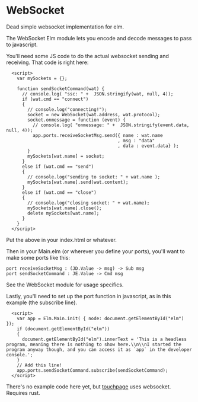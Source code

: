 # WebSocket

Dead simple websocket implementation for elm.


The WebSocket Elm module lets you encode and decode messages to pass to javascript.

You'll need some JS code to do the actual websocket sending and receiving. That code
is right here:

      <script>
        var mySockets = {};

        function sendSocketCommand(wat) {
          // console.log( "ssc: " +  JSON.stringify(wat, null, 4));
          if (wat.cmd == "connect")
          {
            // console.log("connecting!");
            socket = new WebSocket(wat.address, wat.protocol);
            socket.onmessage = function (event) {
              // console.log( "onmessage: " +  JSON.stringify(event.data, null, 4));
              app.ports.receiveSocketMsg.send({ name : wat.name
                                              , msg : "data"
                                              , data : event.data} );
            }
            mySockets[wat.name] = socket;
          }
          else if (wat.cmd == "send")
          {
            // console.log("sending to socket: " + wat.name );
            mySockets[wat.name].send(wat.content);
          }
          else if (wat.cmd == "close")
          {
            // console.log("closing socket: " + wat.name);
            mySockets[wat.name].close();
            delete mySockets[wat.name];
          }
        }
      </script>

Put the above in your index.html or whatever.

Then in your Main.elm (or wherever you define your ports), you'll want to make 
some ports like this:

    port receiveSocketMsg : (JD.Value -> msg) -> Sub msg
    port sendSocketCommand : JE.Value -> Cmd msg

See the WebSocket module for usage specifics. 

Lastly, you'll need to set up the port function in javascript, as in this example (the subscribe line).

      <script>
        var app = Elm.Main.init( { node: document.getElementById("elm") });
        if (document.getElementById("elm"))
        {
          document.getElementById("elm").innerText = 'This is a headless program, meaning there is nothing to show here.\\n\\nI started the program anyway though, and you can access it as `app` in the developer console.';
        }
        // Add this line!
        app.ports.sendSocketCommand.subscribe(sendSocketCommand);
      </script>

There's no example code here yet, but [touchpage](https://github.com/bburdette/touchpage) uses websocket. Requires rust.
